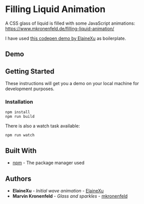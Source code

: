 # Filling Liquid Animation

A CSS glass of liquid is filled with some JavaScript animations:
https://www.mkronenfeld.de/filling-liquid-animation/

I have used [this codepen demo by ElaineXu](https://codepen.io/ElaineXu/pen/jAzGAw) as boilerplate.

## Demo

## Getting Started

These instructions will get you a demo on your local machine for development purposes.

### Installation

```
npm install
npm run build
```

There is also a watch task available:
```
npm run watch
```

## Built With

* [npm](https://www.npmjs.com/) - The package manager used

## Authors

* **ElaineXu** - *Initial wave animation* - [ElaineXu](https://codepen.io/ElaineXu)
* **Marvin Kronenfeld** - *Glass and sparkles* - [mkronenfeld](https://github.com/mkronenfeld)
